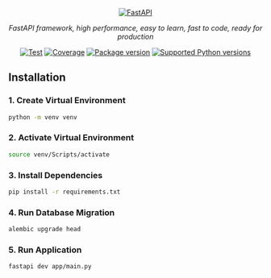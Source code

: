 <p align='center'><a href="https://fastapi.tiangolo.com"><img src="https://fastapi.tiangolo.com/img/logo-margin/logo-teal.png" alt="FastAPI"></a></p>

<p align="center"><em>FastAPI framework, high performance, easy to learn, fast to code, ready for production</em></p>

<p align="center">
<a href="https://github.com/fastapi/fastapi/actions?query=workflow%3ATest+event%3Apush+branch%3Amaster" target="_blank"><img src="https://github.com/fastapi/fastapi/actions/workflows/test.yml/badge.svg?event=push&amp;branch=master" alt="Test"></a>
<a href="https://coverage-badge.samuelcolvin.workers.dev/redirect/fastapi/fastapi" target="_blank"><img src="https://coverage-badge.samuelcolvin.workers.dev/fastapi/fastapi.svg" alt="Coverage"></a>
<a href="https://pypi.org/project/fastapi" target="_blank"><img src="https://img.shields.io/pypi/v/fastapi?color=%2334D058&amp;label=pypi%20package" alt="Package version"></a>
<a href="https://pypi.org/project/fastapi" target="_blank"><img src="https://img.shields.io/pypi/pyversions/fastapi.svg?color=%2334D058" alt="Supported Python versions"></a>
</p>

## Installation
### 1. Create Virtual Environment
```bash
python -m venv venv
```
### 2. Activate Virtual Environment
```bash
source venv/Scripts/activate
```
### 3. Install Dependencies
```bash
pip install -r requirements.txt
```
### 4. Run Database Migration
```bash
alembic upgrade head
```
### 5. Run Application
```bash
fastapi dev app/main.py
```
